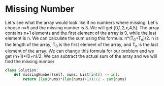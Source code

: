 # Missing Number
Let's see what the array would look like if no numbers where missing. Let's choose n=5 and the missing number is 3. We will get [0,1,2,x,4,5]. The array contains n+1 elements and the first element of the array is 0, while the last element is n. We can calculate the sum using this formula: n*(T<sub>0</sub>+T<sub>n</sub>)/2. n is the length of the array, T<sub>0</sub> is the first element of the array, and T<sub>n</sub> is the last element of the array. We can change this formula for our problem and we get (n+1)*(0+n)/2. We can subtract the actual sum of the array and we will find the missing number
```python
class Solution:
    def missingNumber(self, nums: List[int]) -> int:
        return (len(nums)*(len(nums)+1))//2 - sum(nums)
```
